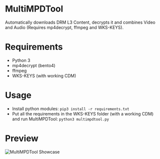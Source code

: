 # MultiMPDTool
Automatically downloads DRM L3 Content, decrypts it and combines Video and Audio (Requires mp4decrypt, ffmpeg and WKS-KEYS).

# Requirements
+ Python 3
+ mp4decrypt (bento4)
+ ffmpeg
+ WKS-KEYS (with working CDM)

# Usage
+ Install python modules: `pip3 install -r requirements.txt`
+ Put all the requirements in the WKS-KEYS folder (with a working CDM) and run MultiMPDTool: `python3 multimpdtool.py`

# Preview
![MultiMPDTool Showcase](https://i.imgur.com/OuUtNUg.png)
